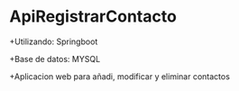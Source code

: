 # ApiRegistrarContacto

+Utilizando: Springboot

+Base de datos: MYSQL

+Aplicacion web para añadi, modificar y eliminar contactos
